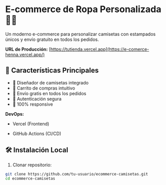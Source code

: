 # E-commerce de Ropa Personalizada 👕✨

Un moderno e-commerce para personalizar camisetas con estampados únicos y envío gratuito en todos los pedidos.

**URL de Producción:** [https://tutienda.vercel.app](https://e-comerce-henna.vercel.app/)

## 🚀 Características Principales

- 🎨 Diseñador de camisetas integrado
- 🛒 Carrito de compras intuitivo
- 🚚 Envío gratis en todos los pedidos
- 🔐 Autenticación segura
- 📱 100% responsive

**DevOps:**
- Vercel (Frontend)

- GitHub Actions (CI/CD)

## 🛠️ Instalación Local

1. Clonar repositorio:
```bash
git clone https://github.com/tu-usuario/ecommerce-camisetas.git
cd ecommerce-camisetas

